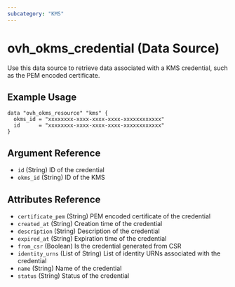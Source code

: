 ```yaml
---
subcategory: "KMS"
---
```


# ovh_okms_credential (Data Source)

Use this data source to retrieve data associated with a KMS credential, such as the PEM encoded certificate.

## Example Usage

```hcl
data "ovh_okms_resource" "kms" {
  okms_id = "xxxxxxxx-xxxx-xxxx-xxxx-xxxxxxxxxxxx"
  id      = "xxxxxxxx-xxxx-xxxx-xxxx-xxxxxxxxxxxx"
}
```

## Argument Reference

- `id` (String) ID of the credential
- `okms_id` (String) ID of the KMS

## Attributes Reference

- `certificate_pem` (String) PEM encoded certificate of the credential
- `created_at` (String) Creation time of the credential
- `description` (String) Description of the credential
- `expired_at` (String) Expiration time of the credential
- `from_csr` (Boolean) Is the credential generated from CSR
- `identity_urns` (List of String) List of identity URNs associated with the credential
- `name` (String) Name of the credential
- `status` (String) Status of the credential
